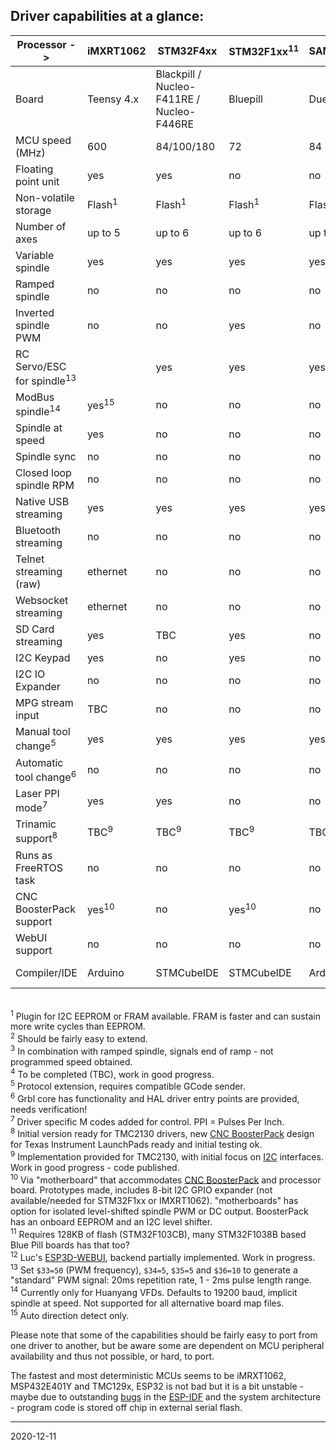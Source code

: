 ## Driver capabilities at a glance:

| Processor ->                         | iMXRT1062       | STM32F4xx       |STM32F1xx<sup>11</sup>| SAM3X8E         | SAMD21          | ESP32           |MSP432           |LPC1768/1769       | TMC123        | TMC129x       | MSP432E401Y   | PSoC&nbsp;5 |MSP430F5529   |
|--------------------------------------|-----------------|-----------------|----------------------|-----------------|-----------------|-----------------|-----------------|-------------------|---------------|---------------|---------------|-------------|--------------|
| Board                                |Teensy 4.x       |Blackpill / Nucleo-F411RE / Nucleo-F446RE| Bluepill   | Due             | MKRZERO         |                 | LaunchPad       | Re-Arm / Bigtreetech SKR 1.3 / BTT SKR 1.4| LaunchPad     | LaunchPad     | LaunchPad     | CY8CKIT-059 | LaunchPad    |
| MCU speed \(MHz\)                    | 600             | 84/100/180      | 72                   | 84              | 48              | 2x240           | 48              | 100/120           | 80            | 120           | 120           | 80          | 25 \(16 bit\)|
| Floating point unit                  | yes             | yes             | no                   | no              | no              | yes             | yes             | no                | yes           | yes           | yes           | no          | no           |
| Non-volatile storage                 |Flash<sup>1</sup>|Flash<sup>1</sup>| Flash<sup>1</sup>    |Flash<sup>1</sup>|Flash<sup>1</sup>|Flash<sup>1</sup>|Flash<sup>1</sup>| Flash<sup>1</sup> | EEPROM        | EEPROM        | EEPROM        | EEPROM      |no<sup>1</sup>|
| Number of axes                       | up to 5         | up to 6         | up to 6              | up to 6         | 3               | 3               | 3               | up to 5           | 3             | up to 6       | up to 6       |3<sup>2</sup>| 3            |
| Variable spindle                     | yes             | yes             | yes                  | yes             | yes             | yes             | yes             | yes               | yes           | yes           | yes           | yes         | yes          |
| Ramped spindle                       | no              | no              | no                   | no              | no              | yes             | no              | no                | yes           | yes           | yes           | no          | no           |
| Inverted spindle PWM                 | no              | no              | yes                  | no              | no              | yes             | yes             | no                | yes           | yes           | yes           | no          | yes          |
| RC Servo/ESC for spindle<sup>13</sup>|                 | yes             | yes                  | yes             | yes             | yes             | yes             | yes               | yes           | yes           | yes           | no          | yes          |
| ModBus spindle<sup>14</sup>          | yes<sup>15</sup>| no              | no                   | no              | no              | yes             | yes<sup>15</sup>| no                | no            | no            | no            | no          | no           |
| Spindle at speed                     | yes             | no              | no                   | no              | no              | no              | yes<sup>3</sup> | no                | no            | no            | no            | no          | no           |
| Spindle sync                         | no              | no              | no                   | no              | no              | no              | no              | no                | no            | no            | no            | no          | no           |
| Closed loop spindle RPM              | no              | no              | no                   | no              | no              | no              | no              | no                | no            | no            | no            | no          | no           |
| Native USB streaming                 | yes             | yes             | yes                  | yes             | yes             | no              | no              | yes               | no            | no            | no            | no          | no           |
| Bluetooth streaming                  | no              | no              | no                   | no              | no              | yes             | no              | no                | no            | no            | no            | no          | no           |
| Telnet streaming \(raw\)             | ethernet        | no              | no                   | no              | no              | wifi            | no              | no                | no            | ethernet      | ethernet      | no          | no           |
| Websocket streaming                  | ethernet        | no              | no                   | no              | no              | wifi            | no              | no                | no            | ethernet      | ethernet      | no          | no           |
| SD Card streaming                    | yes             | TBC             | yes                  | no              | yes             | yes             | no              | yes               | yes           | no            | no            | no          | no           |
| I2C Keypad                           | yes             | no              | yes                  | no              | yes             | yes             | yes             | no                | yes           | no            | no            | yes         | no           |
| I2C IO Expander                      | no              | no              | no                   | no              | yes             | yes             | no              | no                | no            | no            | no            | no          | no           |
| MPG stream input                     | TBC             | no              | no                   | no              | no              | no              | yes             | no                | yes           | yes           | yes           | no          | no           |
| Manual tool change<sup>5</sup>       | yes             | yes             | yes                  | yes             | yes             | yes             | yes             | yes               | yes           | yes           | yes           | yes         | no           |
| Automatic tool change<sup>6</sup>    | no              | no              | no                   | no              | no              | no              | planned         | no                | no            | no            | no            | no          | no           |
| Laser PPI mode<sup>7</sup>           | yes             | yes             | no                   | no              | no              | no              | no              | no                | yes           | no            | no            | no          | no           |
| Trinamic support<sup>8</sup>         | TBC<sup>9</sup> | TBC<sup>9</sup> | TBC<sup>9</sup>      | TBC<sup>9</sup> | TBC<sup>9</sup> | TBC<sup>9</sup> | TBC<sup>9</sup> | no                |TBC<sup>9</sup>|TBC<sup>9</sup>|TBC<sup>9</sup>| no          | no           |
| Runs as FreeRTOS task                | no              | no              | no                   | no              | no              | yes             | no              | no                | no            | no            | option        | no          | no           |
| CNC BoosterPack support              | yes<sup>10</sup>| no              | yes<sup>10</sup>     | no              | yes<sup>10</sup>| yes<sup>10</sup>| 1               | no                | 1             | 2             | 2             | no          | 1            |
| WebUI support                        | no              | no              | no                   | no              | no              | yes<sup>12</sup>| no              | no                | no            | no            | no            | no          | no           |
| Compiler/IDE                         | Arduino         | STMCubeIDE      | STMCubeIDE           | Arduino         | Arduino         | ESP IDF         | CCS             | MCUExpresso       | CCS           | CCS           | CCS           | PSOC Creator| CCS          |

<br><sup>1</sup> Plugin for I2C EEPROM or FRAM available. FRAM is faster and can sustain more write cycles than EEPROM.
<br><sup>2</sup> Should be fairly easy to extend.
<br><sup>3</sup> In combination with ramped spindle, signals end of ramp - not programmed speed obtained.
<br><sup>4</sup> To be completed \(TBC\), work in good progress.
<br><sup>5</sup> Protocol extension, requires compatible GCode sender.
<br><sup>6</sup> Grbl core has functionality and HAL driver entry points are provided, needs verification!
<br><sup>7</sup> Driver specific M codes added for control. PPI = Pulses Per Inch.
<br><sup>8</sup> Initial version ready for TMC2130 drivers, new [CNC BoosterPack](https://github.com/terjeio/CNC_Boosterpack) design for Texas Instrument LaunchPads ready and initial testing ok.
<br><sup>9</sup> Implementation provided for TMC2130, with initial focus on [I2C](https://github.com/terjeio/Trinamic_TMC2130_I2C_SPI_Bridge) interfaces. Work in good progress - code published.
<br><sup>10</sup> Via "motherboard" that accommodates [CNC BoosterPack](https://github.com/terjeio/CNC_Boosterpack) and processor board. Prototypes made, includes 8-bit I2C GPIO expander \(not available/needed for STM32F1xx or IMXRT1062\). "motherboards" has option for isolated level-shifted spindle PWM or DC output.  BoosterPack has an onboard EEPROM and an I2C level shifter.
<br><sup>11</sup> Requires 128KB of flash \(STM32F103CB\), many STM32F1038B based Blue Pill boards has that too?
<br><sup>12</sup> Luc's [ESP3D-WEBUI](https://github.com/luc-github/ESP3D-webui), backend partially implemented. Work in progress. 
<br><sup>13</sup> Set `$33=50` (PWM frequency), `$34=5`, `$35=5` and `$36=10` to generate a "standard" PWM signal: 20ms repetition rate, 1 - 2ms pulse length range. 
<br><sup>14</sup> Currently only for Huanyang VFDs. Defaults to 19200 baud, implicit spindle at speed. Not supported for all alternative board map files. 
<br><sup>15</sup> Auto direction detect only. 

Please note that some of the capabilities should be fairly easy to port from one driver to another, but be aware some are dependent on MCU peripheral availability and thus not possible, or hard, to port.

The fastest and most deterministic MCUs seems to be iMRXT1062, MSP432E401Y and TMC129x, ESP32 is not bad but it is a bit unstable - maybe due to outstanding [bugs](https://github.com/espressif/esp-idf/issues) in the [ESP-IDF](https://github.com/espressif/esp-idf) and the system architecture - program code is stored off chip in external serial flash.

---
2020-12-11
